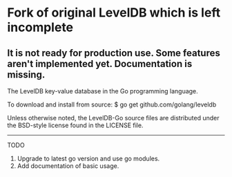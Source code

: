 # Fork of original LevelDB which is left incomplete

## It is not ready for production use. Some features aren't implemented yet. Documentation is missing.

The LevelDB key-value database in the Go programming language.

To download and install from source:
$ go get github.com/golang/leveldb

Unless otherwise noted, the LevelDB-Go source files are distributed
under the BSD-style license found in the LICENSE file.

---
TODO
1. Upgrade to latest go version and use go modules.
2. Add documentation of basic usage.
